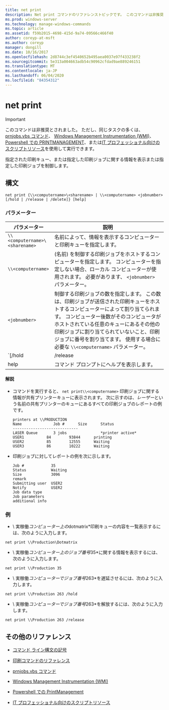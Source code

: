 ```yaml
---
title: net print
description: Net print コマンドのリファレンストピックです。 このコマンドは非推奨とされており、Windows の将来のリリースでサポートされるとは限りません。
ms.prod: windows-server
ms.technology: manage-windows-commands
ms.topic: article
ms.assetid: f59b2015-4698-415d-9a74-09566c466f40
author: coreyp-at-msft
ms.author: coreyp
manager: dongill
ms.date: 10/16/2017
ms.openlocfilehash: 2d8744c3ef4540652b495aea0037e97f433238f2
ms.sourcegitcommit: 5e313a004663adb54c90962cfdad9ae889246151
ms.translationtype: MT
ms.contentlocale: ja-JP
ms.lasthandoff: 06/04/2020
ms.locfileid: "84354312"
---
```

# <a name="net-print"></a>net print

> [!IMPORTANT]
> このコマンドは非推奨とされました。 ただし、同じタスクの多くは、 [prnjobs.vbs コマンド](prnjobs.md)、 [Windows Management Instrumentation (WMI)](https://docs.microsoft.com/windows/win32/wmisdk/wmi-start-page)、 [Powershell での PRINTMANAGEMENT](https://docs.microsoft.com/powershell/module/printmanagement)、または[IT プロフェッショナル向けのスクリプトリソース](https://gallery.technet.microsoft.com/ScriptCenter/site/search?f%5B0%5D.Type=RootCategory&f%5B0%5D.Value=printing&f%5B0%5D.Text=Printing)を使用して実行できます。

指定された印刷キュー、または指定した印刷ジョブに関する情報を表示または指定した印刷ジョブを制御します。

## <a name="syntax"></a>構文

```
net print {\\<computername>\<sharename> | \\<computername> <jobnumber> [/hold | /release | /delete]} [help]
```

### <a name="parameters"></a>パラメーター

| パラメーター | 説明 |
| ---------- | ----------- |
| `\\<computername>\<sharename>` | 名前によって、情報を表示するコンピューターと印刷キューを指定します。 |
| `\\<computername>` | (名前) を制御する印刷ジョブをホストするコンピューターを指定します。 コンピューターを指定しない場合、ローカル コンピューターが使用されます。 必要があります、 `<jobnumber>` パラメーター。 |
| `<jobnumber>` | 制御する印刷ジョブの数を指定します。 この数は、印刷ジョブが送信された印刷キューをホストするコンピューターによって割り当てられます。 コンピューター後数がそのコンピュータがホストされている任意のキューにあるその他の印刷ジョブに割り当てられていないこと、印刷ジョブに番号を割り当てます。 使用する場合に必要な `\\<computername>` パラメーター。 |
| `[/hold | /release | /delete]` | 印刷ジョブで実行するアクションを指定します。 ジョブ番号を指定しても、何も指定しない場合は、印刷ジョブに関する情報が表示されます。<ul><li>**/hold**は、ジョブを遅延させ、他の印刷ジョブが解放されるまでそのジョブをバイパスできるようにします。</li><li>**/release** -遅延された印刷ジョブを解放します。</li><li>**/delete** -印刷キューから印刷ジョブを削除します。</li></ul> |
| help | コマンド プロンプトにヘルプを表示します。 |

#### <a name="remarks"></a>解説

- コマンドを実行すると、 `net print\\<computername>` 印刷ジョブに関する情報が共有プリンターキューに表示されます。 次に示すのは、*レーザー*という名前の共有プリンターのキューにあるすべての印刷ジョブのレポートの例です。

    ```
    printers at \\PRODUCTION
    Name              Job #      Size      Status
    -----------------------------
    LASER Queue       3 jobs               *printer active*
    USER1          84        93844      printing
    USER2          85        12555      Waiting
    USER3          86        10222      Waiting
    ```

- 印刷ジョブに対してレポートの例を次に示します。

    ```
    Job #            35
    Status           Waiting
    Size             3096
    remark
    Submitting user  USER2
    Notify           USER2
    Job data type
    Job parameters
    additional info
    ```

### <a name="examples"></a>例

* \\ 実稼働*コンピューター上の*dotmatrix*印刷キューの内容を一覧表示するには、次のように入力します。

```
net print \\Production\Dotmatrix
```

* \\ 実稼働*コンピューター上のジョブ番号*35*に関する情報を表示するには、次のように入力します。

```
net print \\Production 35
```

* \\ 実稼働*コンピューターでジョブ番号*263*を遅延させるには、次のように入力します。

```
net print \\Production 263 /hold
```

* \\ 実稼働*コンピューターでジョブ番号*263*を解放するには、次のように入力します。

```
net print \\Production 263 /release
```

## <a name="additional-references"></a>その他のリファレンス

- [コマンド ライン構文の記号](command-line-syntax-key.md)

- [印刷コマンドのリファレンス](print-command-reference.md)

- [prnjobs.vbs コマンド](prnjobs.md)

- [Windows Management Instrumentation (WMI)](https://docs.microsoft.com/windows/win32/wmisdk/wmi-start-page)

- [Powershell での PrintManagement](https://docs.microsoft.com/powershell/module/printmanagement)

- [IT プロフェッショナル向けのスクリプトリソース](https://gallery.technet.microsoft.com/ScriptCenter/site/search?f%5B0%5D.Type=RootCategory&f%5B0%5D.Value=printing&f%5B0%5D.Text=Printing)
